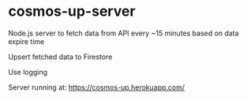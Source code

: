 # cosmos-up-server

Node.js server to fetch data from API every ~15 minutes based on data expire time

Upsert fetched data to Firestore

Use logging

Server running at: https://cosmos-up.herokuapp.com/
